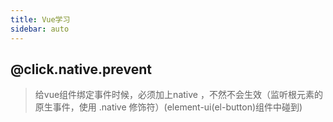 ```yaml
---
title: Vue学习
sidebar: auto
---
```



## @click.native.prevent
> 给vue组件绑定事件时候，必须加上native ，不然不会生效（监听根元素的原生事件，使用 .native 修饰符）(element-ui(el-button)组件中碰到)